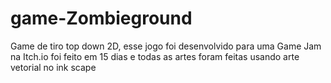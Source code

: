 # game-Zombieground

Game de tiro top down 2D, esse jogo foi desenvolvido para uma Game Jam na Itch.io
foi feito em 15 dias e todas as artes foram feitas usando arte vetorial no ink scape
